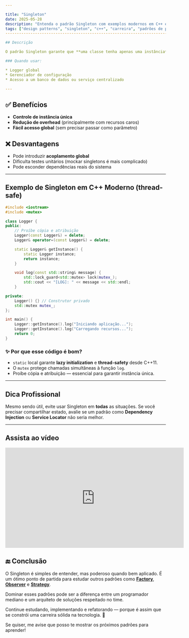 ```yaml
---

title: "Singleton"
date: 2025-05-28
description: "Entenda o padrão Singleton com exemplos modernos em C++ e aplique esse conhecimento na sua jornada como desenvolvedor."
tags: ["design patterns", "singleton", "c++", "carreira", "padrões de projeto"]
--------------------------------------------------------------------------------

## Descrição

O padrão Singleton garante que **uma classe tenha apenas uma instância** e fornece um ponto global de acesso a ela.

### Quando usar:

* Logger global
* Gerenciador de configuração
* Acesso a um banco de dados ou serviço centralizado

---
```


## ✅ Benefícios

* **Controle de instância única**
* **Redução de overhead** (principalmente com recursos caros)
* **Fácil acesso global** (sem precisar passar como parâmetro)

## ❌ Desvantagens

* Pode introduzir **acoplamento global**
* Dificulta testes unitários (mockar singletons é mais complicado)
* Pode esconder dependências reais do sistema

---

## Exemplo de Singleton em C++ Moderno (thread-safe)

```cpp
#include <iostream>
#include <mutex>

class Logger {
public:
    // Proíbe cópia e atribuição
    Logger(const Logger&) = delete;
    Logger& operator=(const Logger&) = delete;

    static Logger& getInstance() {
        static Logger instance;
        return instance;
    }

    void log(const std::string& message) {
        std::lock_guard<std::mutex> lock(mutex_);
        std::cout << "[LOG]: " << message << std::endl;
    }

private:
    Logger() {} // Construtor privado
    std::mutex mutex_;
};

int main() {
    Logger::getInstance().log("Iniciando aplicação...");
    Logger::getInstance().log("Carregando recursos...");
    return 0;
}
```

### ✨ Por que esse código é bom?

* `static` local garante **lazy initialization** e **thread-safety** desde C++11.
* O `mutex` protege chamadas simultâneas à função `log`.
* Proíbe cópia e atribuição — essencial para garantir instância única.

---

## Dica Profissional

Mesmo sendo útil, evite usar Singleton em **todas** as situações. Se você precisar compartilhar estado, avalie se um padrão como **Dependency Injection** ou **Service Locator** não seria melhor.

---

## Assista ao vídeo

<iframe width="560" height="315" src="https://www.youtube.com/embed/tgSXCEz8XuM?si=1S2ezROoRDGdEzTl" title="YouTube video player" frameborder="0" allow="accelerometer; autoplay; clipboard-write; encrypted-media; gyroscope; picture-in-picture; web-share" referrerpolicy="strict-origin-when-cross-origin" allowfullscreen></iframe>

## 🔚 Conclusão

O Singleton é simples de entender, mas poderoso quando bem aplicado. É um ótimo ponto de partida para estudar outros padrões como [**Factory**](/design-patterns/factory), [**Observer**](/design-patterns/observer) e [**Strategy**](/design-patterns/strategy).

Dominar esses padrões pode ser a diferença entre um programador mediano e um arquiteto de soluções respeitado no time.

Continue estudando, implementando e refatorando — porque é assim que se constrói uma carreira sólida na tecnologia. 💪

Se quiser, me avise que posso te mostrar os próximos padrões para aprender!
